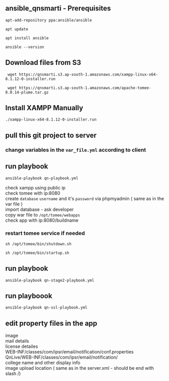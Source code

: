 ## ansible_qnsmarti - Prerequisites

```
apt-add-repository ppa:ansible/ansible
```
```
apt update
```
```
apt install ansible
```
```
ansible --version
```

## Download files from S3

```
 wget https://qnsmarti.s3.ap-south-1.amazonaws.com/xampp-linux-x64-8.1.12-0-installer.run
```
```
 wget https://qnsmarti.s3.ap-south-1.amazonaws.com/apache-tomee-8.0.14-plume.tar.gz
```

## Install XAMPP Manually

```
./xampp-linux-x64-8.1.12-0-installer.run
```
## pull this git project to server

### change variables in the  `var_file.yml` according to client

## run playbook 
```
ansible-playbook qn-playbook.yml
````

check xampp using public ip <br />
check tomee with ip:8080 <br />
create `database`  `username` and it's `password`  via phpmyadmin ( same as in the var file ) <br />
import database - ask developer <br />
copy war file to `/opt/tomee/webapps` <br />
check app with ip:8080/buildname

### restart tomee service if needed
```
sh /opt/tomee/bin/shutdown.sh
```
```
sh /opt/tomee/bin/startup.sh
```

## run playbook 
```
ansible-playbook qn-stage2-playbook.yml
```

## run playboook
```
ansible-playbook qn-ssl-playbook.yml
````

## edit property files in the app 

image <br />
mail details <br />
license detailes <br />
WEB-INF/classes/com/ipsr/email/notification/conf.properties <br />
QnLive/WEB-INF/classes/com/ipsr/email/notification/ <br />
college name and other display info <br />
image upload location  ( same as in the server.xml  - should be end with slash /) <br /> 
